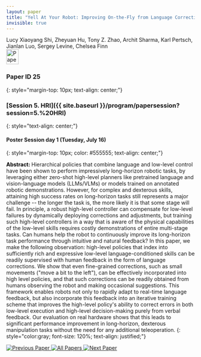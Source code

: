 ```yaml
---
layout: paper
title: "Yell At Your Robot: Improving On-the-Fly from Language Corrections"
invisible: true
---
```

<div class="paper-authors">
<div class="paper-author-box">
    <div class="paper-author-name">Lucy Xiaoyang Shi, Zheyuan Hu, Tony Z. Zhao, Archit Sharma, Karl Pertsch, Jianlan Luo, Sergey Levine, Chelsea Finn</div>
    <div class="paper-author-uni"></div>
</div>

</div><div class="paper-pdf">
                <div> <a href="https://enriquecoronadozu.github.io/rssproceedings2024/rss20/p025.pdf"><img src="{{ site.baseurl }}/images/paper_link.png" alt="Paper Website" width = "33"  height = "40"/></a> </div>
                </div>

### Paper ID 25
{: style="margin-top: 10px; text-align: center;"}

### [Session 5. HRI]({{ site.baseurl }}/program/papersession?session=5.%20HRI)
{: style="text-align: center;"}

#### Poster Session day 1 (Tuesday, July 16)
{: style="margin-top: 10px; color: #555555; text-align: center;"}

<b style="color: black;">Abstract: </b>Hierarchical policies that combine language and low-level control have been shown to perform impressively long-horizon robotic tasks, by leveraging either zero-shot high-level planners like pretrained language and vision-language models (LLMs/VLMs) or models trained on annotated robotic demonstrations. However, for complex and dexterous skills, attaining high success rates on long-horizon tasks still represents a major challenge -- the longer the task is, the more likely it is that some stage will fail. In principle, a robust high-level controller can compensate for low-level failures by dynamically deploying corrections and adjustments, but training such high-level controllers in a way that is aware of the physical capabilities of the low-level skills requires costly demonstrations of entire multi-stage tasks. Can humans help the robot to continuously improve its long-horizon task performance through intuitive and natural feedback?
 In this paper, we make the following observation: high-level policies that index into sufficiently rich and expressive low-level language-conditioned skills can be readily supervised with human feedback in the form of language corrections. 
 We show that even fine-grained corrections, such as small movements ("move a bit to the left"), can be effectively incorporated into high level policies, and that such corrections can be readily obtained from humans observing the robot and making occasional suggestions.
 This framework enables robots not only to rapidly adapt to real-time language feedback, but also incorporate this feedback into an iterative training scheme that improves the high-level policy's ability to correct errors in both low-level execution and high-level decision-making purely from verbal feedback.
 Our evaluation on real hardware shows that this leads to significant performance improvement in long-horizon, dexterous manipulation tasks without the need for any additional teleoperation.
{: style="color:gray; font-size: 120%; text-align: justified;"}


<div class="paper-menu">
<a href="{{ site.baseurl }}/program/papers/024/"> <img src="{{ site.baseurl }}/images/previous_paper_icon.png" alt="Previous Paper" title="Previous Paper"/> </a>
<a href="{{ site.baseurl }}/program/papers"><img src="{{ site.baseurl }}/images/overview_icon.png" alt="All Papers" title="All Papers"/> </a>
<a href="{{ site.baseurl }}/program/papers/026/"> <img src="{{ site.baseurl }}/images/next_paper_icon.png" alt="Next Paper" title="Next Paper"/> </a>

</div>
